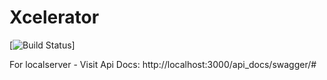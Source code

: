 # Xcelerator

[![Build Status](https://travis-ci.org/sankarcule/xcelerator.svg?branch=master)]

For localserver - Visit Api Docs: http://localhost:3000/api_docs/swagger/#

